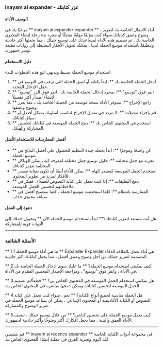 ### inayam ai expander - عزز كتابتك

#### الوصف الأداة
مرحبًا بك في ** inayam ai expander expander ** ، أداة الانتقال الخاصة بك لتعزيز وضوح وعمق كتاباتك.سواء كنت مؤلفًا مؤلفًا محنكًا أو مجرد بدء رحلة إنشاء المحتوى الخاصة بك ، تم تصميم هذه الأداة لمساعدتك على توسيع جملك ، مما يجعلها أكثر جاذبية وتنظيمًا.باستخدام موسع الجملة لدينا ، يمكنك تحويل الأفكار البسيطة إلى روايات مقنعة تؤسر جمهورك.

#### دليل الاستخدام
استخدام موسع الجملة بسيط وبديهي.اتبع هذه الخطوات للبدء:

1. ** أدخل الجملة الخاصة بك **: ابدأ بكتابة أو لصق الجملة التي ترغب في التوسع في حقل الإدخال المحدد.
2. ** انقر فوق "توسيع" **: بمجرد إدخال الجملة الخاصة بك ، انقر فوق الزر "توسيع" لإنشاء إصدار أكثر تفصيلاً.
3. ** راجع الإخراج **: ستوفر الأداة نسخة موسعة من الجملة الخاصة بك ، مما يعزز وضوح وعمقها.
4. ** قم بإجراء تعديلات **: لا تتردد في تعديل الإخراج لتناسب أسلوبك بشكل أفضل أو سياق كتاباتك.
5. ** استخدم في المحتوى الخاص بك **: دمج الجملة الموسعة في كتاباتك لتحسين المشاركة والهيكل.

#### أفضل الممارسات للاستخدام الأمثل
- ** كن واضحًا وموجزًا ​​**: ابدأ بجملة جيدة التنظيم للحصول على أفضل النتائج من موسع الجملة.
- ** تجربة مع جمل مختلفة **: حاول توسيع جمل مختلفة لمعرفة كيف يمكن للهياكل المختلفة تعزيز كتاباتك.
- ** استخدم الجمل الموسعة كمصدر إلهام **: يمكن للأداة أيضًا أن تكون بمثابة مصدر للأفكار لمزيد من تطوير المحتوى.
- ** دمج التعليقات **: إذا كنت تعمل على كتابة النصوص للعملاء ، ففكر في ملاحظاتهم لتحسين الجمل الموسعة.
- ** الممارسة بانتظام **: كلما استخدمت موسع الجملة ، كلما ستصبح أفضل في صياغة محتوى جذاب.

#### دعوة إلى العمل
هل أنت مستعد لتعزيز كتاباتك؟** ابدأ باستخدام موسع الجملة الآن ** وتحويل جملك إلى أدوات قوية للمشاركة!

---

### الأسئلة الشائعة

** 1.ما هي أداة موسع الجملة؟ **
Expander Expander هي أداة تعمل بالطاقة الذكاء المصممة لتعزيز جملك من أجل وضوح وعمق أفضل ، مما يجعل كتاباتك أكثر جاذبية.

** 2.كيف يمكنني استخدام موسع الجملة؟ **
ما عليك سوى إدخال الجملة الخاصة بك في الأداة ، وانقر فوق "توسيع" ، ومراجعة الإصدار المحسن المقدم من الأداة.

** 3.هل يمكنني استخدام الجمل الموسعة في المحتوى الخاص بي؟ **
قطعاً!تم تصميم الجمل الموسعة لتحسين كتاباتك ويمكن دمجها مباشرة في المحتوى الخاص بك.

** 4.هل الجملة مناسبة لجميع أنواع الكتابة؟ **
نعم ، سواء كنت تعمل على كتابة النصوص أو الكتابة الأكاديمية أو المحتوى الإبداعي ، يمكن أن يساعد موسع الجملة في تعزيز الوضوح والمشاركة.

** 5.كيف يعمل موسع الجملة على تحسين كتابتي؟ **
من خلال توسيع جملك ، تضيف الأداة العمق والبنية ، مما يجعل أفكارك أكثر وضوحًا وأكثر جاذبية لجمهورك.

---

قم بتضمين ** inayam ai recence expander ** في مجموعة أدوات الكتابة الخاصة بك اليوم وتجربة الفرق في عملية إنشاء المحتوى الخاص بك!